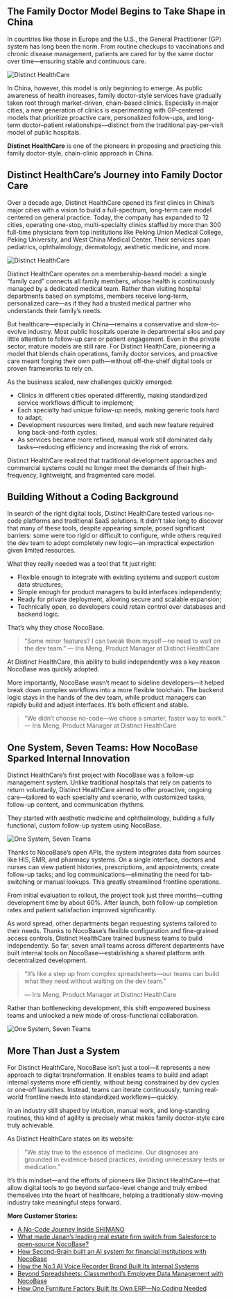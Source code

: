 ## The Family Doctor Model Begins to Take Shape in China

In countries like those in Europe and the U.S., the General Practitioner (GP) system has long been the norm. From routine checkups to vaccinations and chronic disease management, patients are cared for by the same doctor over time—ensuring stable and continuous care.

![Distinct HealthCare](https://static-docs.nocobase.com/1-uyqk05.PNG)

In China, however, this model is only beginning to emerge. As public awareness of health increases, family doctor-style services have gradually taken root through market-driven, chain-based clinics. Especially in major cities, a new generation of clinics is experimenting with GP-centered models that prioritize proactive care, personalized follow-ups, and long-term doctor–patient relationships—distinct from the traditional pay-per-visit model of public hospitals.

**Distinct HealthCare** is one of the pioneers in proposing and practicing this family doctor-style, chain-clinic approach in China.

## Distinct HealthCare’s Journey into Family Doctor Care

Over a decade ago, Distinct HealthCare opened its first clinics in China’s major cities with a vision to build a full-spectrum, long-term care model centered on general practice. Today, the company has expanded to 12 cities, operating one-stop, multi-specialty clinics staffed by more than 300 full-time physicians from top institutions like Peking Union Medical College, Peking University, and West China Medical Center. Their services span pediatrics, ophthalmology, dermatology, aesthetic medicine, and more.

![Distinct HealthCare](https://static-docs.nocobase.com/2-yuda5b.PNG)

Distinct HealthCare operates on a membership-based model: a single “family card” connects all family members, whose health is continuously managed by a dedicated medical team. Rather than visiting hospital departments based on symptoms, members receive long-term, personalized care—as if they had a trusted medical partner who understands their family’s needs.

But healthcare—especially in China—remains a conservative and slow-to-evolve industry. Most public hospitals operate in departmental silos and pay little attention to follow-up care or patient engagement. Even in the private sector, mature models are still rare. For Distinct HealthCare, pioneering a model that blends chain operations, family doctor services, and proactive care meant forging their own path—without off-the-shelf digital tools or proven frameworks to rely on.

As the business scaled, new challenges quickly emerged:

* Clinics in different cities operated differently, making standardized service workflows difficult to implement;
* Each specialty had unique follow-up needs, making generic tools hard to adapt;
* Development resources were limited, and each new feature required long back-and-forth cycles;
* As services became more refined, manual work still dominated daily tasks—reducing efficiency and increasing the risk of errors.

Distinct HealthCare realized that traditional development approaches and commercial systems could no longer meet the demands of their high-frequency, lightweight, and fragmented care model.

## Building Without a Coding Background

In search of the right digital tools, Distinct HealthCare tested various no-code platforms and traditional SaaS solutions. It didn’t take long to discover that many of these tools, despite appearing simple, posed significant barriers: some were too rigid or difficult to configure, while others required the dev team to adopt completely new logic—an impractical expectation given limited resources.

What they really needed was a tool that fit just right:

* Flexible enough to integrate with existing systems and support custom data structures;
* Simple enough for product managers to build interfaces independently;
* Ready for private deployment, allowing secure and scalable expansion;
* Technically open, so developers could retain control over databases and backend logic.

That’s why they chose NocoBase.

> “Some minor features? I can tweak them myself—no need to wait on the dev team.”  — Iris Meng, Product Manager at Distinct HealthCare

At Distinct HealthCare, this ability to build independently was a key reason NocoBase was quickly adopted.

More importantly, NocoBase wasn’t meant to sideline developers—it helped break down complex workflows into a more flexible toolchain. The backend logic stays in the hands of the dev team, while product managers can rapidly build and adjust interfaces. It’s both efficient and stable.

> “We didn’t choose no-code—we chose a smarter, faster way to work.”  — Iris Meng, Product Manager at Distinct HealthCare

## One System, Seven Teams: How NocoBase Sparked Internal Innovation

Distinct HealthCare’s first project with NocoBase was a follow-up management system. Unlike traditional hospitals that rely on patients to return voluntarily, Distinct HealthCare aimed to offer proactive, ongoing care—tailored to each specialty and scenario, with customized tasks, follow-up content, and communication rhythms.

They started with aesthetic medicine and ophthalmology, building a fully functional, custom follow-up system using NocoBase.

![One System, Seven Teams](https://static-docs.nocobase.com/3-taaj2t.png)

Thanks to NocoBase’s open APIs, the system integrates data from sources like HIS, EMR, and pharmacy systems. On a single interface, doctors and nurses can view patient histories, prescriptions, and appointments; create follow-up tasks; and log communications—eliminating the need for tab-switching or manual lookups. This greatly streamlined frontline operations.

From initial evaluation to rollout, the project took just three months—cutting development time by about 60%. After launch, both follow-up completion rates and patient satisfaction improved significantly.

As word spread, other departments began requesting systems tailored to their needs. Thanks to NocoBase’s flexible configuration and fine-grained access controls, Distinct HealthCare trained business teams to build independently. So far, seven small teams across different departments have built internal tools on NocoBase—establishing a shared platform with decentralized development.

> “It’s like a step up from complex spreadsheets—our teams can build what they need without waiting on the dev team.”
>
> — Iris Meng, Product Manager at Distinct HealthCare

Rather than bottlenecking development, this shift empowered business teams and unlocked a new mode of cross-functional collaboration.

![One System, Seven Teams](https://static-docs.nocobase.com/4-asmcar.png)

## More Than Just a System

For Distinct HealthCare, NocoBase isn’t just a tool—it represents a new approach to digital transformation. It enables teams to build and adapt internal systems more efficiently, without being constrained by dev cycles or one-off launches. Instead, teams can iterate continuously, turning real-world frontline needs into standardized workflows—quickly.

In an industry still shaped by intuition, manual work, and long-standing routines, this kind of agility is precisely what makes family doctor-style care truly achievable.

As Distinct HealthCare states on its website:

> “We stay true to the essence of medicine. Our diagnoses are grounded in evidence-based practices, avoiding unnecessary tests or medication.”

It’s this mindset—and the efforts of pioneers like Distinct HealthCare—that allow digital tools to go beyond surface-level change and truly embed themselves into the heart of healthcare, helping a traditionally slow-moving industry take meaningful steps forward.


**More Customer Stories:**

* [A No-Code Journey Inside SHIMANO](https://www.nocobase.com/en/blog/shimano)
* [What made Japan’s leading real estate firm switch from Salesforce to open-source NocoBase?](https://www.nocobase.com/en/blog/century-21)
* [How Second-Brain built an AI system for financial institutions with NocoBase](https://www.nocobase.com/en/blog/second-brain)
* [How the No.1 AI Voice Recorder Brand Built Its Internal Systems](https://www.nocobase.com/en/blog/plaud)
* [Beyond Spreadsheets: Classmethod’s Employee Data Management with NocoBase](https://www.nocobase.com/en/blog/classmethod)
* [How One Furniture Factory Built Its Own ERP—No Coding Needed](https://www.nocobase.com/en/blog/olmon)
